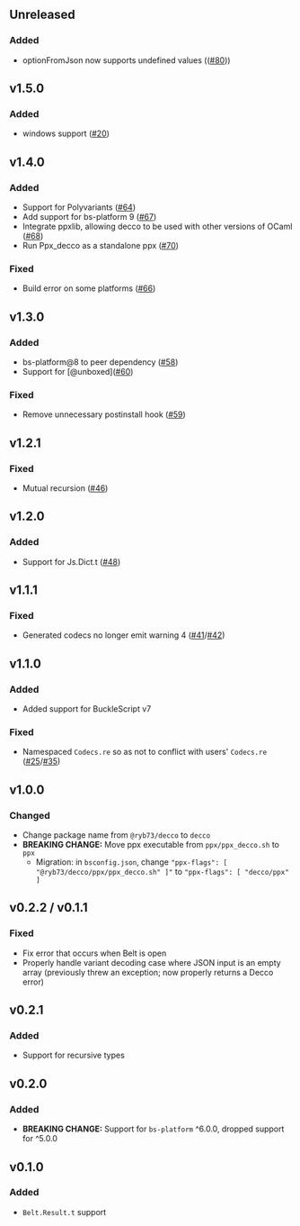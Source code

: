 ## Unreleased
### Added
* optionFromJson now supports undefined values (([#80](https://github.com/reasonml-labs/decco/pull/80)))

## v1.5.0
### Added
* windows support ([#20](https://github.com/reasonml-labs/decco/pull/20))

## v1.4.0
### Added
* Support for Polyvariants ([#64](https://github.com/reasonml-labs/decco/pull/64))
* Add support for bs-platform 9 ([#67](https://github.com/reasonml-labs/decco/pull/67))
* Integrate ppxlib, allowing decco to be used with other versions of OCaml ([#68](https://github.com/reasonml-labs/decco/pull/68))
* Run Ppx_decco as a standalone ppx ([#70](https://github.com/reasonml-labs/decco/pull/70))

### Fixed
* Build error on some platforms ([#66](https://github.com/reasonml-labs/decco/pull/66))

## v1.3.0
### Added
* bs-platform@8 to peer dependency ([#58](https://github.com/reasonml-labs/decco/pull/58))
* Support for \[@unboxed\]([#60](https://github.com/reasonml-labs/decco/pull/60))

### Fixed
* Remove unnecessary postinstall hook ([#59](https://github.com/reasonml-labs/decco/pull/59))

## v1.2.1
### Fixed
* Mutual recursion ([#46](https://github.com/reasonml-labs/decco/pull/46))

## v1.2.0
### Added
* Support for Js.Dict.t ([#48](https://github.com/reasonml-labs/decco/pull/48))

## v1.1.1
### Fixed
* Generated codecs no longer emit warning 4 ([#41](https://github.com/reasonml-labs/decco/issues/41)/[#42](https://github.com/reasonml-labs/decco/pull/42))

## v1.1.0
### Added
* Added support for BuckleScript v7

### Fixed
* Namespaced `Codecs.re` so as not to conflict with users' `Codecs.re` ([#25](https://github.com/reasonml-labs/decco/issues/25)/[#35](https://github.com/reasonml-labs/decco/pull/35))

## v1.0.0
### Changed
* Change package name from `@ryb73/decco` to `decco`
* **BREAKING CHANGE:** Move ppx executable from `ppx/ppx_decco.sh` to `ppx`
    * Migration: in `bsconfig.json`, change `"ppx-flags": [ "@ryb73/decco/ppx/ppx_decco.sh" ]"` to `"ppx-flags": [ "decco/ppx" ]`

## v0.2.2 / v0.1.1
### Fixed
* Fix error that occurs when Belt is open
* Properly handle variant decoding case where JSON input is an empty array (previously threw an exception; now properly returns a Decco error)

## v0.2.1
### Added
* Support for recursive types

## v0.2.0
### Added
* **BREAKING CHANGE:** Support for `bs-platform` ^6.0.0, dropped support for ^5.0.0

## v0.1.0
### Added
* `Belt.Result.t` support
